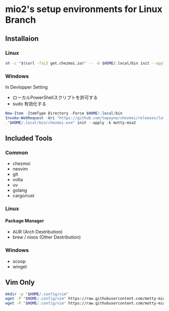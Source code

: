 # mio2's setup environments for Linux Branch

## Installaion

### Linux

```bash
sh -c "$(curl -fsLS get.chezmoi.io)" -- -b $HOME/.local/bin init --apply motty-mio2 -k
```

### Windows

In Devlopper Setting

- ローカルPowerShellスクリプトを許可する
- sudo 有効化する

```powershell
New-Item -ItemType Directory -Force $HOME/.local/bin
Invoke-WebRequest -Uri "https://github.com/twpayne/chezmoi/releases/latest/download/chezmoi-windows-amd64.exe" -OutFile $HOME/.local/bin/chezmoi.exe
."$HOME/.local/bin/chezmoi.exe" init --apply -k motty-mio2
```

## Included Tools

### Common

- chezmoi
- neovim
- git
- volta
- uv
- golang
- cargo/rust

### Linux

#### Package Manager

- AUR (Arch Destribution)
- brew / nixos (Other Destribution)

### Windows

- scoop
- winget

## Vim Only

```sh
mkdir -p "$HOME/.config/vim"
wget -P "$HOME/.config/vim" https://raw.githubusercontent.com/motty-mio2/dotfiles/refs/heads/main/dot_config/vim/vimrc
wget -P "$HOME/.config/vim" https://raw.githubusercontent.com/motty-mio2/dotfiles/refs/heads/main/dot_config/vim/option.vim
```

